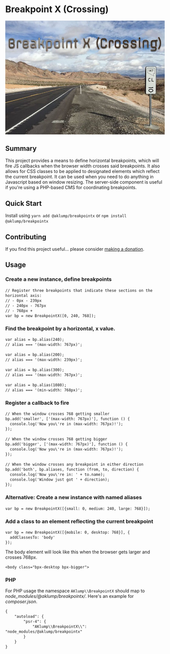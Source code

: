 # Breakpoint X (Crossing)

![Breakpoint X](images/breakpoint-x.jpg)

## Summary

This project provides a means to define horizontal breakpoints, which will fire JS callbacks when the browser width crosses said breakpoints.  It also allows for CSS classes to be applied to designated elements which reflect the current breakpoint.  It can be used when you need to do anything in Javascript based on window resizing.  The server-side component is useful if you're using a PHP-based CMS for coordinating breakpoints.

## Quick Start

Install using `yarn add @aklump/breakpointx` or `npm install @aklump/breakpointx`

## Contributing

If you find this project useful... please consider [making a donation](https://www.paypal.com/cgi-bin/webscr?cmd=_s-xclick&hosted_button_id=4E5KZHDQCEUV8&item_name=Gratitude%20for%20aklump%2Fbreakpoint_x).

## Usage

### Create a new instance, define breakpoints

    // Register three breakpoints that indicate these sections on the horizontal axis:
    // - 0px - 239px
    // - 240px - 767px
    // - 768px +
    var bp = new BreakpointX([0, 240, 768]);

### Find the breakpoint by a horizontal, x value.

    var alias = bp.alias(240);
    // alias === '(max-width: 767px)';

    var alias = bp.alias(200);
    // alias === '(max-width: 239px)';

    var alias = bp.alias(300);
    // alias === '(max-width: 767px)';

    var alias = bp.alias(1080);
    // alias === '(min-width: 768px)';

### Register a callback to fire

    // When the window crosses 768 getting smaller
    bp.add('smaller', ['(max-width: 767px)'], function () {
      console.log('Now you\'re in (max-width: 767px)!');
    });

    // When the window crosses 768 getting bigger
    bp.add('bigger', ['(max-width: 767px)'], function () {
      console.log('Now you\'re in (max-width: 767px)!');
    });

    // When the window crosses any breakpoint in either direction
    bp.add('both', bp.aliases, function (from, to, direction) {
      console.log('Now you\'re in: ' + to.name);
      console.log('Window just got ' + direction);
    });


### Alternative: Create a new instance with named aliases

    var bp = new BreakpointX([{small: 0, medium: 240, large: 768}]);

### Add a class to an element reflecting the current breakpoint

    var bp = new BreakpointX([{mobile: 0, desktop: 768}], {
      addClassesTo: 'body'
    });

The body element will look like this when the browser gets larger and crosses 768px.

    <body class="bpx-desktop bpx-bigger">

### PHP

For PHP usage the namespace `AKlump\\BreakpointX` should map to _node_modules/@aklump/breakpointx/_.  Here's an example for _composer.json_.

    {
        "autoload": {
            "psr-4": {
                "AKlump\\BreakpointX\\": "node_modules/@aklump/breakpointx"
            }
        }
    }
